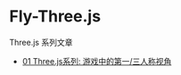 # Fly-Three.js 

Three.js 系列文章

- [01 Three.js系列: 游戏中的第一/三人称视角](https://qiufeng.blue/three/lesson01.html)
